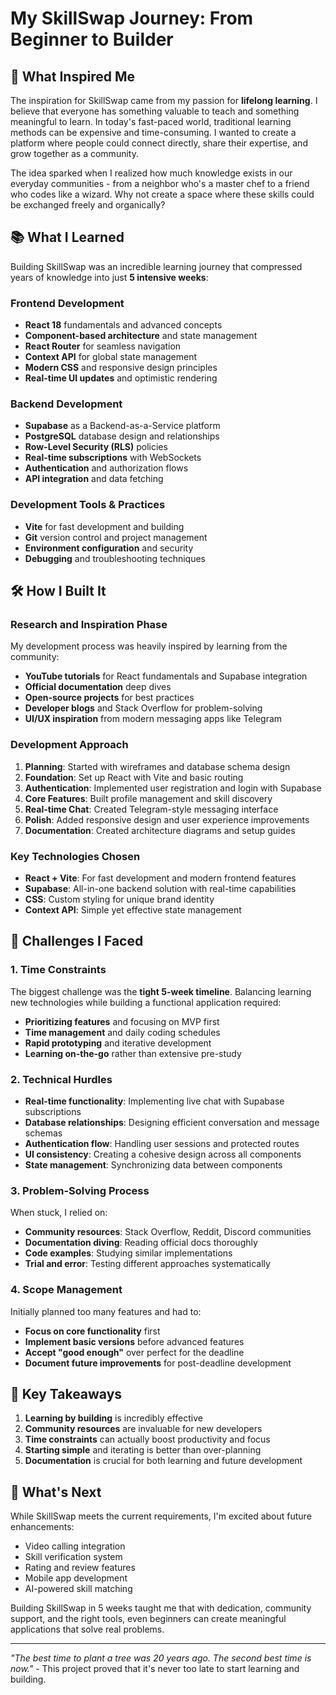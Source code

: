 # My SkillSwap Journey: From Beginner to Builder

## 🌟 What Inspired Me

The inspiration for SkillSwap came from my passion for **lifelong learning**. I believe that everyone has something valuable to teach and something meaningful to learn. In today's fast-paced world, traditional learning methods can be expensive and time-consuming. I wanted to create a platform where people could connect directly, share their expertise, and grow together as a community.

The idea sparked when I realized how much knowledge exists in our everyday communities - from a neighbor who's a master chef to a friend who codes like a wizard. Why not create a space where these skills could be exchanged freely and organically?

## 📚 What I Learned

Building SkillSwap was an incredible learning journey that compressed years of knowledge into just **5 intensive weeks**:

### Frontend Development
- **React 18** fundamentals and advanced concepts
- **Component-based architecture** and state management
- **React Router** for seamless navigation
- **Context API** for global state management
- **Modern CSS** and responsive design principles
- **Real-time UI updates** and optimistic rendering

### Backend Development
- **Supabase** as a Backend-as-a-Service platform
- **PostgreSQL** database design and relationships
- **Row-Level Security (RLS)** policies
- **Real-time subscriptions** with WebSockets
- **Authentication** and authorization flows
- **API integration** and data fetching

### Development Tools & Practices
- **Vite** for fast development and building
- **Git** version control and project management
- **Environment configuration** and security
- **Debugging** and troubleshooting techniques

## 🛠️ How I Built It

### Research and Inspiration Phase
My development process was heavily inspired by learning from the community:
- **YouTube tutorials** for React fundamentals and Supabase integration
- **Official documentation** deep dives
- **Open-source projects** for best practices
- **Developer blogs** and Stack Overflow for problem-solving
- **UI/UX inspiration** from modern messaging apps like Telegram

### Development Approach
1. **Planning**: Started with wireframes and database schema design
2. **Foundation**: Set up React with Vite and basic routing
3. **Authentication**: Implemented user registration and login with Supabase
4. **Core Features**: Built profile management and skill discovery
5. **Real-time Chat**: Created Telegram-style messaging interface
6. **Polish**: Added responsive design and user experience improvements
7. **Documentation**: Created architecture diagrams and setup guides

### Key Technologies Chosen
- **React + Vite**: For fast development and modern frontend features
- **Supabase**: All-in-one backend solution with real-time capabilities
- **CSS**: Custom styling for unique brand identity
- **Context API**: Simple yet effective state management

## 🚧 Challenges I Faced

### 1. **Time Constraints**
The biggest challenge was the **tight 5-week timeline**. Balancing learning new technologies while building a functional application required:
- **Prioritizing features** and focusing on MVP first
- **Time management** and daily coding schedules
- **Rapid prototyping** and iterative development
- **Learning on-the-go** rather than extensive pre-study

### 2. **Technical Hurdles**
- **Real-time functionality**: Implementing live chat with Supabase subscriptions
- **Database relationships**: Designing efficient conversation and message schemas
- **Authentication flow**: Handling user sessions and protected routes
- **UI consistency**: Creating a cohesive design across all components
- **State management**: Synchronizing data between components

### 3. **Problem-Solving Process**
When stuck, I relied on:
- **Community resources**: Stack Overflow, Reddit, Discord communities
- **Documentation diving**: Reading official docs thoroughly
- **Code examples**: Studying similar implementations
- **Trial and error**: Testing different approaches systematically

### 4. **Scope Management**
Initially planned too many features and had to:
- **Focus on core functionality** first
- **Implement basic versions** before advanced features
- **Accept "good enough"** over perfect for the deadline
- **Document future improvements** for post-deadline development

## 🎯 Key Takeaways

1. **Learning by building** is incredibly effective
2. **Community resources** are invaluable for new developers
3. **Time constraints** can actually boost productivity and focus
4. **Starting simple** and iterating is better than over-planning
5. **Documentation** is crucial for both learning and future development

## 🚀 What's Next

While SkillSwap meets the current requirements, I'm excited about future enhancements:
- Video calling integration
- Skill verification system
- Rating and review features
- Mobile app development
- AI-powered skill matching

Building SkillSwap in 5 weeks taught me that with dedication, community support, and the right tools, even beginners can create meaningful applications that solve real problems.

---

*"The best time to plant a tree was 20 years ago. The second best time is now."* - This project proved that it's never too late to start learning and building.
